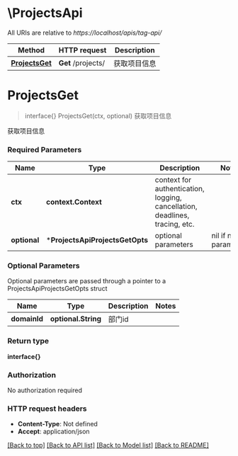 # \ProjectsApi

All URIs are relative to *https://localhost/apis/tag-api/*

Method | HTTP request | Description
------------- | ------------- | -------------
[**ProjectsGet**](ProjectsApi.md#ProjectsGet) | **Get** /projects/ | 获取项目信息


# **ProjectsGet**
> interface{} ProjectsGet(ctx, optional)
获取项目信息

获取项目信息

### Required Parameters

Name | Type | Description  | Notes
------------- | ------------- | ------------- | -------------
 **ctx** | **context.Context** | context for authentication, logging, cancellation, deadlines, tracing, etc.
 **optional** | ***ProjectsApiProjectsGetOpts** | optional parameters | nil if no parameters

### Optional Parameters
Optional parameters are passed through a pointer to a ProjectsApiProjectsGetOpts struct

Name | Type | Description  | Notes
------------- | ------------- | ------------- | -------------
 **domainId** | **optional.String**| 部门id | 

### Return type

**interface{}**

### Authorization

No authorization required

### HTTP request headers

 - **Content-Type**: Not defined
 - **Accept**: application/json

[[Back to top]](#) [[Back to API list]](../README.md#documentation-for-api-endpoints) [[Back to Model list]](../README.md#documentation-for-models) [[Back to README]](../README.md)

